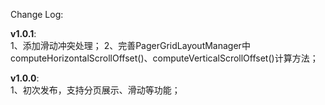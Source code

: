 Change Log:

**v1.0.1**:    
1、添加滑动冲突处理；
2、完善PagerGridLayoutManager中computeHorizontalScrollOffset()、computeVerticalScrollOffset()计算方法；    

**v1.0.0**:    
1、初次发布，支持分页展示、滑动等功能；
